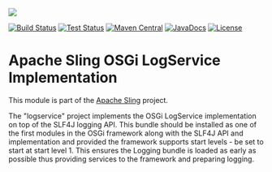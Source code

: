 [<img src="https://sling.apache.org/res/logos/sling.png"/>](https://sling.apache.org)

 [![Build Status](https://builds.apache.org/buildStatus/icon?job=Sling/sling-org-apache-sling-commons-logservice/master)](https://builds.apache.org/job/Sling/job/sling-org-apache-sling-commons-logservice/job/master) [![Test Status](https://img.shields.io/jenkins/t/https/builds.apache.org/job/Sling/job/sling-org-apache-sling-commons-logservice/job/master.svg)](https://builds.apache.org/job/Sling/job/sling-org-apache-sling-commons-logservice/job/master/test_results_analyzer/) [![Maven Central](https://maven-badges.herokuapp.com/maven-central/org.apache.sling/org.apache.sling.commons.logservice/badge.svg)](https://search.maven.org/#search%7Cga%7C1%7Cg%3A%22org.apache.sling%22%20a%3A%22org.apache.sling.commons.logservice%22) [![JavaDocs](https://www.javadoc.io/badge/org.apache.sling/org.apache.sling.commons.logservice.svg)](https://www.javadoc.io/doc/org.apache.sling/org.apache.sling.commons.logservice) [![License](https://img.shields.io/badge/License-Apache%202.0-blue.svg)](https://www.apache.org/licenses/LICENSE-2.0)

# Apache Sling OSGi LogService Implementation

This module is part of the [Apache Sling](https://sling.apache.org) project.

The "logservice" project implements the OSGi LogService implementation on top
of the SLF4J logging API. This bundle should be installed as one of the first
modules in the OSGi framework along with the SLF4J API and implementation and 
provided the framework supports start levels - be set to start at start level 1. 
This ensures the Logging bundle is loaded as early as possible thus
providing services to the framework and preparing logging.
